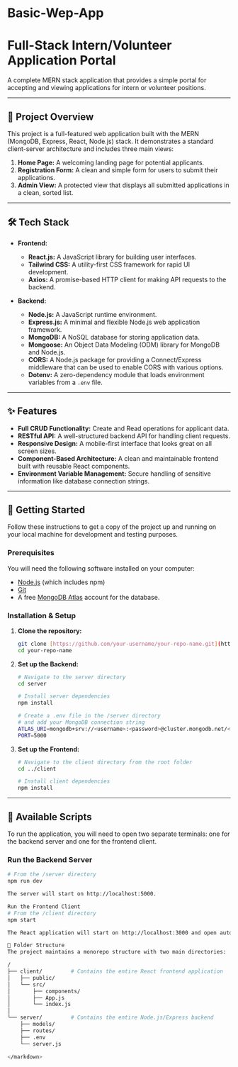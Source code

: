 # Basic-Wep-App
# Full-Stack Intern/Volunteer Application Portal

A complete MERN stack application that provides a simple portal for accepting and viewing applications for intern or volunteer positions.

---

## 🚀 Project Overview

This project is a full-featured web application built with the MERN (MongoDB, Express, React, Node.js) stack. It demonstrates a standard client-server architecture and includes three main views:

1.  **Home Page:** A welcoming landing page for potential applicants.
2.  **Registration Form:** A clean and simple form for users to submit their applications.
3.  **Admin View:** A protected view that displays all submitted applications in a clean, sorted list.

---

## 🛠️ Tech Stack

- **Frontend:**
  - **React.js:** A JavaScript library for building user interfaces.
  - **Tailwind CSS:** A utility-first CSS framework for rapid UI development.
  - **Axios:** A promise-based HTTP client for making API requests to the backend.

- **Backend:**
  - **Node.js:** A JavaScript runtime environment.
  - **Express.js:** A minimal and flexible Node.js web application framework.
  - **MongoDB:** A NoSQL database for storing application data.
  - **Mongoose:** An Object Data Modeling (ODM) library for MongoDB and Node.js.
  - **CORS:** A Node.js package for providing a Connect/Express middleware that can be used to enable CORS with various options.
  - **Dotenv:** A zero-dependency module that loads environment variables from a `.env` file.

---

## ✨ Features

- **Full CRUD Functionality:** Create and Read operations for applicant data.
- **RESTful API:** A well-structured backend API for handling client requests.
- **Responsive Design:** A mobile-first interface that looks great on all screen sizes.
- **Component-Based Architecture:** A clean and maintainable frontend built with reusable React components.
- **Environment Variable Management:** Secure handling of sensitive information like database connection strings.

---

## 🏁 Getting Started

Follow these instructions to get a copy of the project up and running on your local machine for development and testing purposes.

### Prerequisites

You will need the following software installed on your computer:

- [Node.js](https://nodejs.org/en/download/) (which includes npm)
- [Git](https://git-scm.com/downloads)
- A free [MongoDB Atlas](https://www.mongodb.com/cloud/atlas/register) account for the database.

### Installation & Setup

1.  **Clone the repository:**
    ```sh
    git clone [https://github.com/your-username/your-repo-name.git](https://github.com/your-username/your-repo-name.git)
    cd your-repo-name
    ```

2.  **Set up the Backend:**
    ```sh
    # Navigate to the server directory
    cd server

    # Install server dependencies
    npm install

    # Create a .env file in the /server directory
    # and add your MongoDB connection string
    ATLAS_URI=mongodb+srv://<username>:<password>@cluster.mongodb.net/<dbname>?retryWrites=true&w=majority
    PORT=5000
    ```

3.  **Set up the Frontend:**
    ```sh
    # Navigate to the client directory from the root folder
    cd ../client

    # Install client dependencies
    npm install
    ```

---

## 🏃 Available Scripts

To run the application, you will need to open two separate terminals: one for the backend server and one for the frontend client.

### Run the Backend Server

```sh
# From the /server directory
npm run dev

The server will start on http://localhost:5000.

Run the Frontend Client
# From the /client directory
npm start

The React application will start on http://localhost:3000 and open automatically in your browser.

📂 Folder Structure
The project maintains a monorepo structure with two main directories:

/
├── client/         # Contains the entire React frontend application
│   ├── public/
│   └── src/
│       ├── components/
│       ├── App.js
│       └── index.js
│
└── server/         # Contains the entire Node.js/Express backend
    ├── models/
    ├── routes/
    ├── .env
    └── server.js

</markdown>
